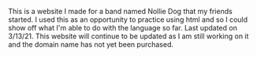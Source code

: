 This is a website I made for a band named Nollie Dog that my friends started. I used this as an opportunity to practice using html and so I could show off what I'm able to do with the language so far. Last updated on 3/13/21. This website will continue to be updated as I am still working on it and the domain name has not yet been purchased. 
